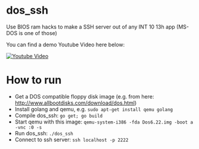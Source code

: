 dos_ssh
=======

Use BIOS ram hacks to make a SSH server out of any INT 10 13h app (MS-DOS is one of those)

You can find a demo Youtube Video here below:

[![Youtube Video](http://img.youtube.com/vi/2JrugnykXmg/0.jpg)](http://www.youtube.com/watch?v=2JrugnykXmg)


How to run
=========

* Get a DOS compatible floppy disk image (e.g. from here: http://www.allbootdisks.com/download/dos.html)
* Install golang and qemu, e.g. `sudo apt-get install qemu golang`
* Compile dos_ssh: `go get; go build`
* Start qemu with this image: `qemu-system-i386 -fda Dos6.22.img -boot a -vnc :0 -s`
* Run dos_ssh: `./dos_ssh`
* Connect to ssh server: `ssh localhost -p 2222`

